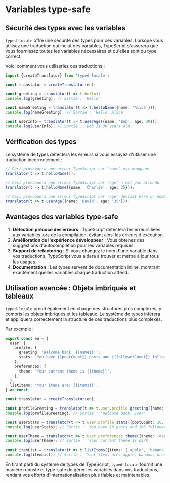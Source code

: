 # Variables type-safe

## Sécurité des types avec les variables

`typed-locale` offre une sécurité des types pour ces variables. Lorsque vous utilisez une traduction qui inclut des variables, TypeScript s'assurera que vous fournissez toutes les variables nécessaires et qu'elles sont du type correct.

Voici comment vous utiliseriez ces traductions :

```typescript
import {createTranslator} from 'typed-locale';

const translator = createTranslator(en);

const greeting = translator(t => t.hello);
console.log(greeting); // Sortie : 'Hello'

const nameGreeting = translator(t => t.helloName({name: 'Alice'}));
console.log(nameGreeting); // Sortie : 'Hello, Alice'

const userInfo = translator(t => t.userAge({name: 'Bob', age: 30}));
console.log(userInfo); // Sortie : 'Bob is 30 years old'
```

## Vérification des types

Le système de types détectera les erreurs si vous essayez d'utiliser une traduction incorrectement :

```typescript
// Ceci provoquera une erreur TypeScript car 'name' est manquant
translator(t => t.helloName());

// Ceci provoquera une erreur TypeScript car 'age' n'est pas attendu
translator(t => t.helloName({name: 'Charlie', age: 25}));

// Ceci provoquera une erreur TypeScript car 'age' devrait être un nombre
translator(t => t.userAge({name: 'David', age: '35'}));
```

## Avantages des variables type-safe

1. **Détection précoce des erreurs** : TypeScript détectera les erreurs liées aux variables lors de la compilation, évitant ainsi les erreurs d'exécution.
2. **Amélioration de l'expérience développeur** : Vous obtenez des suggestions d'autocomplétion pour les variables requises.
3. **Support de refactoring** : Si vous changez le nom d'une variable dans vos traductions, TypeScript vous aidera à trouver et mettre à jour tous les usages.
4. **Documentation** : Les types servent de documentation inline, montrant exactement quelles variables chaque traduction attend.

## Utilisation avancée : Objets imbriqués et tableaux

`typed-locale` prend également en charge des structures plus complexes, y compris les objets imbriqués et les tableaux. Le système de types inférera et appliquera correctement la structure de ces traductions plus complexes.

Par exemple :

```typescript
export const en = {
  user: {
    profile: {
      greeting: 'Welcome back, {{name}}!',
      stats: 'You have {{postCount}} posts and {{followerCount}} followers',
    },
    preferences: {
      theme: 'Your current theme is {{theme}}',
    },
  },
  listItems: 'Your items are: {{items}}',
} as const;

const translator = createTranslator(en);

const profileGreeting = translator(t => t.user.profile.greeting({name: 'Eve'}));
console.log(profileGreeting); // Sortie : 'Welcome back, Eve!'

const userStats = translator(t => t.user.profile.stats({postCount: 10, followerCount: 100}));
console.log(userStats); // Sortie : 'You have 10 posts and 100 followers'

const userTheme = translator(t => t.user.preferences.theme({theme: 'dark'}));
console.log(userTheme); // Sortie : 'Your current theme is dark'

const itemList = translator(t => t.listItems({items: ['apple', 'banana', 'orange'].join(', ')}));
console.log(itemList); // Sortie : 'Your items are: apple, banana, orange'
```

En tirant parti du système de types de TypeScript, `typed-locale` fournit une manière robuste et type-safe de gérer les variables dans vos traductions, rendant vos efforts d'internationalisation plus fiables et maintenables.
